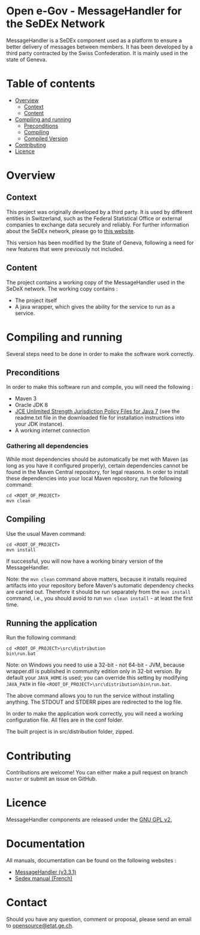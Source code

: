 # Open e-Gov - MessageHandler for the SeDEx Network

MessageHandler is a SeDEx component used as a platform to ensure a better delivery of messages between members. It has 
been developed by a third party contracted by the Swiss Confederation. It is mainly used in the state of Geneva.

# Table of contents
- [Overview](#overview)
    - [Context](#context)
    - [Content](#content)
- [Compiling and running](#compiling-and-running)
    - [Preconditions](#preconditions)
    - [Compiling](#compiling)
    - [Compiled Version](#compiled-version)
- [Contributing](#contributing)
- [Licence](#licence)

# Overview

## Context
This project was originally developed by a third party. It is
used by different entities in Switzerland, such as the
Federal Statistical Office or external companies to exchange data securely and reliably. For further information about the
SeDEx network, please go to [this website](http://www.e-service.admin.ch/wiki/display/openegovdocfr/MessageHandler).

This version has been modified by the State of Geneva, following a need for new features that were previously not included. 

## Content

The project contains a working copy of the MessageHandler used in the SeDeX network.
The working copy contains :
* The project itself
* A java wrapper, which gives the ability for the service to run as a service.

# Compiling and running

Several steps need to be done in order to make the software work correctly.

## Preconditions

In order to make this software run and compile, you will need the following :
* Maven 3
* Oracle JDK 8
* [JCE Unlimited Strength Jurisdiction Policy Files for Java 7](http://www.oracle.com/technetwork/java/javase/downloads/jce-7-download-432124.html)
    (see the readme.txt file in the downloaded file for installation instructions into your JDK instance).
* A working internet connection
    
### Gathering all dependencies

While most dependencies should be automatically be met with Maven (as long as you have it configured properly),
certain dependencies cannot be found in the Maven Central repository, for legal reasons.
In order to install these dependencies into your local Maven repository, run the following command:
```Shell
cd <ROOT_OF_PROJECT>
mvn clean 
```

## Compiling

Use the usual Maven command:
```Shell
cd <ROOT_OF_PROJECT>
mvn install
```
If successful, you will now have a working binary version of the MessageHandler.

Note: the ``mvn clean`` command above matters, because it installs required artifacts into your
repository before Maven's automatic dependency checks are carried out.
Therefore it should be run separately from the
``mvn install`` command, i.e., you should avoid to run ``mvn clean install`` - at least the first time.

## Running the application

Run the following command:
```Shell
cd <ROOT_OF_PROJECT>\src\distribution
bin\run.bat
```

Note: on Windows you need to use a 32-bit - not 64-bit - JVM, 
because wrapper.dll is published in community edition only in 32-bit version.
By default your ``JAVA_HOME`` is used; you can override this setting by modifying ``JAVA_PATH`` in file
``<ROOT_OF_PROJECT>\src\distribution\bin\run.bat``.

The above command allows you to run the service without installing anything.
The STDOUT and STDERR pipes are redirected to the log file.

In order to make the application work correctly, you will need a working configuration file. All files are in the conf folder.

The built project is in src/distribution folder, zipped.

# Contributing

Contributions are welcome! You can either make a pull request on branch ``master`` or submit an issue on GitHub.

# Licence

MessageHandler components are released under the [GNU GPL v2.](https://www.gnu.org/licenses/old-licenses/gpl-2.0.html)

# Documentation

All manuals, documentation can be found on the following websites :
* [MessageHandler (v3.3.1)](http://www.e-service.admin.ch/wiki/display/openegovdocfr/MessageHandler+Download)
* [Sedex manual (French)](https://www.bfs.admin.ch/bfs/fr/home/registres/registre-personnes/sedex/downloads.assetdetail.315872.html)

# Contact

Should you have any question, comment or proposal, please send an email to opensource@etat.ge.ch.
